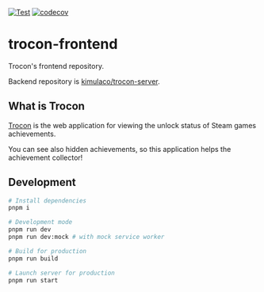 [![Test](https://github.com/kimulaco/trocon-frontend/actions/workflows/test.yml/badge.svg)](https://github.com/kimulaco/trocon-frontend/actions/workflows/test.yml)
[![codecov](https://codecov.io/gh/kimulaco/trocon-frontend/branch/main/graph/badge.svg?token=1SNOO0VV2U)](https://codecov.io/gh/kimulaco/trocon-frontend)

# trocon-frontend

Trocon's frontend repository.

Backend repository is [kimulaco/trocon-server](https://github.com/kimulaco/trocon-server).

## What is Trocon

[Trocon](https://trocon.kimulaco.com) is the web application for viewing the unlock status of Steam games achievements.

You can see also hidden achievements, so this application helps the achievement collector!

## Development

```bash
# Install dependencies
pnpm i

# Development mode
pnpm run dev
pnpm run dev:mock # with mock service worker

# Build for production
pnpm run build

# Launch server for production
pnpm run start
```
